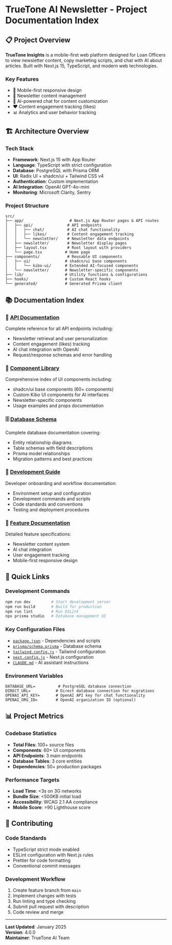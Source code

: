 # TrueTone AI Newsletter - Project Documentation Index

## 📋 Project Overview

**TrueTone Insights** is a mobile-first web platform designed for Loan Officers to view newsletter content, copy marketing scripts, and chat with AI about articles. Built with Next.js 15, TypeScript, and modern web technologies.

### Key Features
- 📱 Mobile-first responsive design
- 📰 Newsletter content management
- 🤖 AI-powered chat for content customization
- ❤️ Content engagement tracking (likes)
- 📊 Analytics and user behavior tracking

## 🏗️ Architecture Overview

### Tech Stack
- **Framework**: Next.js 15 with App Router
- **Language**: TypeScript with strict configuration
- **Database**: PostgreSQL with Prisma ORM
- **UI**: Radix UI + shadcn/ui + Tailwind CSS v4
- **Authentication**: Custom implementation
- **AI Integration**: OpenAI GPT-4o-mini
- **Monitoring**: Microsoft Clarity, Sentry

### Project Structure
```
src/
├── app/                    # Next.js App Router pages & API routes
│   ├── api/               # API endpoints
│   │   ├── chat/          # AI chat functionality
│   │   ├── likes/         # Content engagement tracking
│   │   └── newsletter/    # Newsletter data endpoints
│   ├── newsletter/        # Newsletter display pages
│   ├── layout.tsx         # Root layout with providers
│   └── page.tsx          # Home page
├── components/            # Reusable UI components
│   ├── ui/               # shadcn/ui base components
│   │   └── kibo-ui/      # Extended AI-focused components
│   └── newsletter/       # Newsletter-specific components
├── lib/                  # Utility functions & configurations
├── hooks/                # Custom React hooks
└── generated/            # Generated Prisma client
```

## 📚 Documentation Index

### 🔌 [API Documentation](./API_REFERENCE.md)
Complete reference for all API endpoints including:
- Newsletter retrieval and user personalization
- Content engagement (likes) tracking  
- AI chat integration with OpenAI
- Request/response schemas and error handling

### 🎨 [Component Library](./COMPONENT_INDEX.md)
Comprehensive index of UI components including:
- shadcn/ui base components (60+ components)
- Custom Kibo UI components for AI interfaces
- Newsletter-specific components
- Usage examples and props documentation

### 🗄️ [Database Schema](./DATABASE_SCHEMA.md)
Complete database documentation covering:
- Entity relationship diagrams
- Table schemas with field descriptions
- Prisma model relationships
- Migration patterns and best practices

### 🚀 [Development Guide](./DEVELOPMENT_GUIDE.md)
Developer onboarding and workflow documentation:
- Environment setup and configuration
- Development commands and scripts
- Code standards and conventions
- Testing and deployment procedures

### 🎯 [Feature Documentation](./FEATURES.md)
Detailed feature specifications:
- Newsletter content system
- AI chat integration
- User engagement tracking
- Mobile-first responsive design

## 🔗 Quick Links

### Development Commands
```bash
npm run dev         # Start development server
npm run build       # Build for production
npm run lint        # Run ESLint
npx prisma studio   # Database management UI
```

### Key Configuration Files
- [`package.json`](../package.json) - Dependencies and scripts
- [`prisma/schema.prisma`](../prisma/schema.prisma) - Database schema
- [`tailwind.config.js`](../tailwind.config.js) - Tailwind configuration
- [`next.config.js`](../next.config.js) - Next.js configuration
- [`CLAUDE.md`](../CLAUDE.md) - AI assistant instructions

### Environment Variables
```env
DATABASE_URL=          # PostgreSQL database connection
DIRECT_URL=           # Direct database connection for migrations
OPENAI_API_KEY=       # OpenAI API key for chat functionality
OPENAI_ORG_ID=        # OpenAI organization ID (optional)
```

## 📊 Project Metrics

### Codebase Statistics
- **Total Files**: 100+ source files
- **Components**: 60+ UI components
- **API Endpoints**: 3 main endpoints
- **Database Tables**: 3 core entities
- **Dependencies**: 50+ production packages

### Performance Targets
- **Load Time**: <3s on 3G networks
- **Bundle Size**: <500KB initial load
- **Accessibility**: WCAG 2.1 AA compliance
- **Mobile Score**: >90 Lighthouse score

## 🔧 Contributing

### Code Standards
- TypeScript strict mode enabled
- ESLint configuration with Next.js rules
- Prettier for code formatting
- Conventional commit messages

### Development Workflow
1. Create feature branch from `main`
2. Implement changes with tests
3. Run linting and type checking
4. Submit pull request with description
5. Code review and merge

---

**Last Updated**: January 2025  
**Version**: 4.0.0  
**Maintainer**: TrueTone AI Team